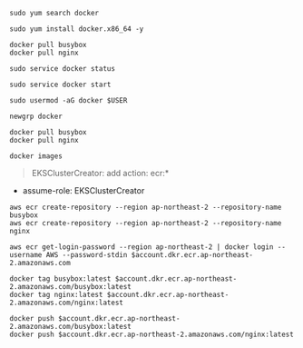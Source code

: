 ```
sudo yum search docker
```
```
sudo yum install docker.x86_64 -y
```

```
docker pull busybox
docker pull nginx
```

```
sudo service docker status
```

```
sudo service docker start
```

```
sudo usermod -aG docker $USER
```

```
newgrp docker
```

```
docker pull busybox
docker pull nginx

```

```
docker images
```

>EKSClusterCreator: add action: ecr:*

* assume-role: EKSClusterCreator

```
aws ecr create-repository --region ap-northeast-2 --repository-name busybox
aws ecr create-repository --region ap-northeast-2 --repository-name nginx

```

```
aws ecr get-login-password --region ap-northeast-2 | docker login --username AWS --password-stdin $account.dkr.ecr.ap-northeast-2.amazonaws.com
```

```
docker tag busybox:latest $account.dkr.ecr.ap-northeast-2.amazonaws.com/busybox:latest
docker tag nginx:latest $account.dkr.ecr.ap-northeast-2.amazonaws.com/nginx:latest
```
```
docker push $account.dkr.ecr.ap-northeast-2.amazonaws.com/busybox:latest
docker push $account.dkr.ecr.ap-northeast-2.amazonaws.com/nginx:latest
```

